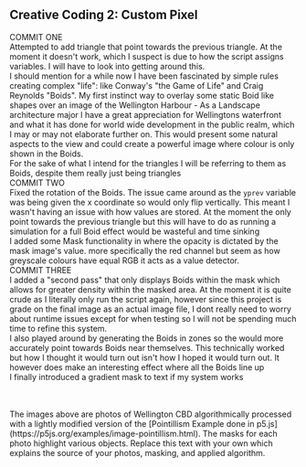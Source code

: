 ## Creative Coding 2: Custom Pixel
COMMIT ONE <br/>
Attempted to add triangle that point towards the previous triangle. At the moment it doesn't work, which I suspect is due to how the script assigns variables. I will have to look into getting around this. <br/>
I should mention for a while now I have been fascinated by simple rules creating complex "life": like Conway's "the Game of Life" and Craig Reynolds "Boids". My first instinct way to overlay some static Boid like shapes over an image of the Wellington Harbour - As a Landscape architecture major I have a great appreciation for Wellingtons waterfront and what it has done for world wide development in the public realm, which I may or may not elaborate further on. This would present some natural aspects to the view and could create a powerful image where colour is only shown in the Boids. <br/>
For the sake of what I intend for the triangles I will be referring to them as Boids, despite them really just being triangles
<br/>
COMMIT TWO <br/>
Fixed the rotation of the Boids. The issue came around as the `yprev` variable was being given the x coordinate so would only flip vertically. This meant I wasn't having an issue with how values are stored. At the moment the only point towards the previous triangle but this will have to do as running a simulation for a full Boid effect would be wasteful and time sinking <br/>
I added some Mask functionality in where the opacity is dictated by the mask image's value. more specifically the red channel but seem as how greyscale colours have equal RGB it acts as a value detector.
<br/>
COMMIT THREE <br/>
I added a "second pass" that only displays Boids within the mask which allows for greater density within the masked area. At the moment it is quite crude as I literally only run the script again, however since this project is grade on the final image as an actual image file, I dont really need to worry about runtime issues except for when testing so I will not be spending much time to refine this system. <br/>
I also played around by generating the Boids in zones so the would more accurately point towards Boids near themselves. This technically worked but how I thought it would turn out isn't how I hoped it would turn out. It however does make an interesting effect where all the Boids line up<br/>
I finally introduced a gradient mask to text if my system works

<br/>
<br/>
The images above are photos of Wellington CBD algorithmically processed with a lightly modified version of the [Pointillism Example done in p5.js](https://p5js.org/examples/image-pointillism.html). The masks for each photo highlight various objects. Replace this text with your own which explains the source of your photos, masking, and applied algorithm.
